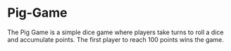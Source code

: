 # Pig-Game
The Pig Game is a simple dice game where players take turns to roll a dice and accumulate points. The first player to reach 100 points wins the game. 
